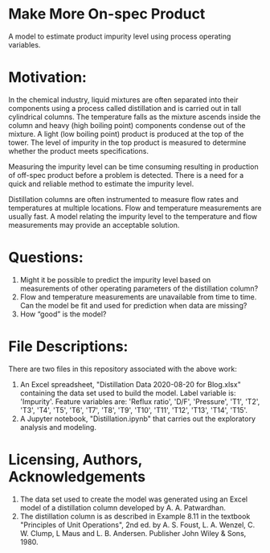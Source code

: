 # Make More On-spec Product
 A model to estimate product impurity level using process operating variables.

# Motivation:
In the chemical industry, liquid mixtures are often separated into their components using a process called distillation and is carried out in tall cylindrical columns. The temperature falls as the mixture ascends inside the column and heavy (high boiling point) components condense out of the mixture. A light (low boiling point) product is produced at the top of the tower. The level of impurity in the top product is measured to determine whether the product meets specifications.

Measuring the impurity level can be time consuming resulting in production of off-spec product before a problem is detected. There is a need for a quick and reliable method to estimate the impurity level.

Distillation columns are often instrumented to measure flow rates and temperatures at multiple locations. Flow and temperature measurements are usually fast. A model relating the impurity level to the temperature and flow measurements may provide an acceptable solution.

# Questions:
1.	Might it be possible to predict the impurity level based on measurements of other operating parameters of the distillation column?
2.	Flow and temperature measurements are unavailable from time to time. Can the model be fit and used for prediction when data are missing?
3.	How “good” is the model?

# File Descriptions:
There are two files in this repository associated with the above work:
1. An Excel spreadsheet, "Distillation Data 2020-08-20 for Blog.xlsx" containing the data set used to build the model. Label variable is: 'Impurity'. Feature variables are: 'Reflux ratio', 'D/F', 'Pressure', 'T1', 'T2', 'T3', 'T4', 'T5', 'T6', 'T7', 'T8', 'T9', 'T10', 'T11', 'T12', 'T13', 'T14', 'T15'.
2. A Jupyter notebook, "Distillation.ipynb" that carries out the exploratory analysis and modeling.


# Licensing, Authors, Acknowledgements
1. The data set used to create the model was generated using an Excel model of a distillation column developed by A. A. Patwardhan.
2. The distillation column is as described in Example 8.11 in the textbook "Principles of Unit Operations", 2nd ed. by A. S. Foust, L. A. Wenzel, C. W. Clump, L Maus and L. B. Andersen. Publisher John Wiley & Sons, 1980.
